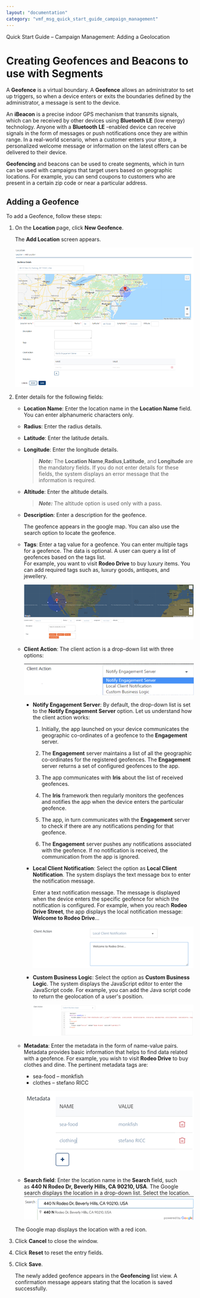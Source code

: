 ```yaml
---
layout: "documentation"
category: "vmf_msg_quick_start_guide_campaign_management"
---
```

                           

Quick Start Guide – Campaign Management: Adding a Geolocation

Creating Geofences and Beacons to use with Segments
===================================================

A **Geofence** is a virtual boundary. A **Geofence** allows an administrator to set up triggers, so when a device enters or exits the boundaries defined by the administrator, a message is sent to the device.

An **iBeacon** is a precise indoor GPS mechanism that transmits signals, which can be received by other devices using **Bluetooth LE** (low energy) technology. Anyone with a **Bluetooth LE** -enabled device can receive signals in the form of messages or push notifications once they are within range. In a real-world scenario, when a customer enters your store, a personalized welcome message or information on the latest offers can be delivered to their device.

**Geofencing** and beacons can be used to create segments, which in turn can be used with campaigns that target users based on geographic locations. For example, you can send coupons to customers who are present in a certain zip code or near a particular address.

Adding a Geofence
-----------------

To add a Geofence, follow these steps:

1.  On the **Location** page, click **New Geofence**.
    
    The **Add Location** screen appears.
    
    ![](Resources/Images/geofencedetailspage.png)
    
2.  Enter details for the following fields:
    
    *   **Location Name**: Enter the location name in the **Location Name** field. You can enter alphanumeric characters only.
    *   **Radius**: Enter the radius details.
    *   **Latitude**: Enter the latitude details.
    *   **Longitude**: Enter the longitude details.
        
        > **_Note:_** The **Location Name**,**Radius**,**Latitude**, and **Longitude** are the mandatory fields. If you do not enter details for these fields, the system displays an error message that the information is required.
        
    *   **Altitude**: Enter the altitude details.
        
        > **_Note:_** The altitude option is used only with a pass.
        
    *   **Description**: Enter a description for the geofence.
        
        The geofence appears in the google map. You can also use the search option to locate the geofence.
        
    *   **Tags**: Enter a tag value for a geofence. You can enter multiple tags for a geofence. The data is optional. A user can query a list of geofences based on the tags list.  
        For example, you want to visit **Rodeo Drive** to buy luxury items. You can add required tags such as, luxury goods, antiques, and jewellery.
        
        ![](Resources/Images/tags_554x243.png)
        
    *   **Client Action**: The client action is a drop-down list with three options:
        
        ![](Resources/Images/clact_555x102.png)
        
        *   **Notify Engagement Server**: By default, the drop-down list is set to the **Notify Engagement Server** option. Let us understand how the client action works:
            1.  Initially, the app launched on your device communicates the geographic co-ordinates of a geofence to the **Engagement** server.
            2.  The **Engagement** server maintains a list of all the geographic co-ordinates for the registered geofences. The **Engagement** server returns a set of configured geofences to the app.
            3.  The app communicates with **Iris** about the list of received geofences.
            4.  The **Iris** framework then regularly monitors the geofences and notifies the app when the device enters the particular geofence.
            5.  The app, in turn communicates with the **Engagement** server to check if there are any notifications pending for that geofence.
                
            6.  The **Engagement** server pushes any notifications associated with the geofence. If no notification is received, the communication from the app is ignored.
                
        *   **Local Client Notification**: Select the option as **Local Client Notification**. The system displays the text message box to enter the notification message.
            
            Enter a text notification message. The message is displayed when the device enters the specific geofence for which the notification is configured. For example, when you reach **Rodeo Drive Street**, the app displays the local notification message: **Welcome to Rodeo Drive**…
            
            ![](Resources/Images/clactlocaln_519x133.png)
            
        *   **Custom Business Logic**: Select the option as **Custom Business Logic**. The system displays the JavaScript editor to enter the JavaScript code. For example, you can add the Java script code to return the geolocation of a user's position.
            
            ![](Resources/Images/customlogic_519x121.png)
            
    *   **Metadata**: Enter the metadata in the form of name-value pairs. Metadata provides basic information that helps to find data related with a geofence. For example, you wish to visit **Rodeo Drive** to buy clothes and dine. The pertinent metadata tags are:
        
        *   sea-food – monkfish
        *   clothes – stefano RICC
        
        ![](Resources/Images/metadata_551x91.png)
        
    *   **Search field**: Enter the location name in the **Search** field, such as **440 N Rodeo Dr, Beverly Hills, CA 90210, USA**. The Google search displays the location in a drop-down list. Select the location.![](Resources/Images/searchalocationtoadd_552x78.png)
    
    The Google map displays the location with a red icon.
    
3.  Click **Cancel** to close the window.
4.  Click **Reset** to reset the entry fields.
5.  Click **Save**.
    
    The newly added geofence appears in the **Geofencing** list view. A confirmation message appears stating that the location is saved successfully.
